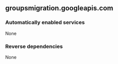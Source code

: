 ## groupsmigration.googleapis.com

### Automatically enabled services

None

### Reverse dependencies

None
